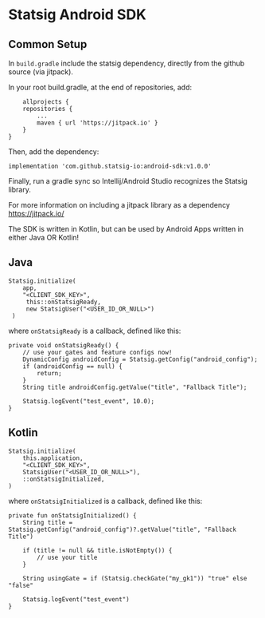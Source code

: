 # Statsig Android SDK

## Common Setup

In `build.gradle` include the statsig dependency, directly from the github source (via jitpack).

In your root build.gradle, at the end of repositories, add:

        allprojects {
		repositories {
			...
			maven { url 'https://jitpack.io' }
		}
	}

Then, add the dependency:

`implementation 'com.github.statsig-io:android-sdk:v1.0.0'`

Finally, run a gradle sync so Intellij/Android Studio recognizes the Statsig library.

For more information on including a jitpack library as a dependency https://jitpack.io/

The SDK is written in Kotlin, but can be used by Android Apps written in either Java OR Kotlin!
## Java

    Statsig.initialize(  
        app,  
        "<CLIENT_SDK_KEY>",  
         this::onStatsigReady,  
         new StatsigUser("<USER_ID_OR_NULL>")
     )

where `onStatsigReady` is a callback, defined like this:

	private void onStatsigReady() {
	    // use your gates and feature configs now!
	    DynamicConfig androidConfig = Statsig.getConfig("android_config");
	    if (androidConfig == null) {  
		    return;  
		}
		String title androidConfig.getValue("title", "Fallback Title");
		
		Statsig.logEvent("test_event", 10.0);
    }
## Kotlin

	Statsig.initialize(  
	    this.application,  
	    "<CLIENT_SDK_KEY>",  
	    StatsigUser("<USER_ID_OR_NULL>"),  
	    ::onStatsigInitialized,  
	)

where `onStatsigInitialized` is a callback, defined like this:

    private fun onStatsigInitialized() {
		String title = Statsig.getConfig("android_config")?.getValue("title", "Fallback Title")

		if (title != null && title.isNotEmpty()) {
		    // use your title
		}
		
		String usingGate = if (Statsig.checkGate("my_gk1")) "true" else "false"
		
		Statsig.logEvent("test_event")
	}
